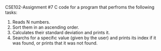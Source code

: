 CSE102-Assignment #7
C code for a program that perfroms the following tasks:
  1. Reads N numbers.
  2. Sort them in an ascending order.
  3. Calculates their standard deviation and prints it.
  4. Searchs for a specifıc value (given by the user) and prints its index if it was found, or prints that it was not found.
